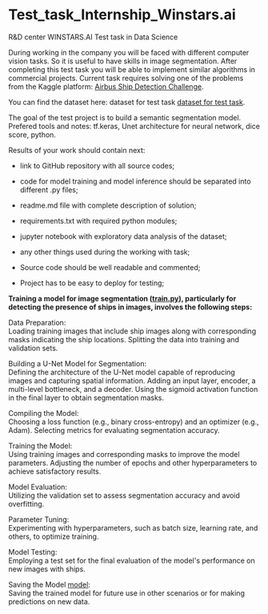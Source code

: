 # Test_task_Internship_Winstars.ai

R&D center WINSTARS.AI
Test task in Data Science  

During working in the company you will be faced with different computer vision tasks. So it is useful to have skills in image segmentation. After completing this test task you will be able to implement similar algorithms in commercial projects. 
Current task requires solving one of the problems from the Kaggle platform: [Airbus Ship Detection Challenge](https://www.kaggle.com/c/airbus-ship-detection/overview).

You can find the dataset here: dataset for test task [dataset for test task](https://www.kaggle.com/c/airbus-ship-detection/data).

The goal of the test project is to build a semantic segmentation model. Prefered tools and notes: tf.keras, Unet architecture for neural network, dice score, python. 

Results of your work should contain next:
*	link to GitHub repository with all source codes;
*	code for model training and model inference should be separated into different .py files;
*	readme.md file with complete description of solution;
*	requirements.txt with required python modules;
*	jupyter notebook with exploratory data analysis of the dataset;
*	any other things used during the working with task;
  
*	Source code should be well readable and commented;
*	Project has to be easy to deploy for testing;


**Training a model for image segmentation ([train.py](train.py)), particularly for detecting the presence of ships in images, involves the following steps:**
  
Data Preparation:  
Loading training images that include ship images along with corresponding masks indicating the ship locations.
Splitting the data into training and validation sets.
  
Building a U-Net Model for Segmentation:  
Defining the architecture of the U-Net model capable of reproducing images and capturing spatial information.
Adding an input layer, encoder, a multi-level bottleneck, and a decoder.
Using the sigmoid activation function in the final layer to obtain segmentation masks.
  
Compiling the Model:  
Choosing a loss function (e.g., binary cross-entropy) and an optimizer (e.g., Adam).
Selecting metrics for evaluating segmentation accuracy.

Training the Model:  
Using training images and corresponding masks to improve the model parameters.
Adjusting the number of epochs and other hyperparameters to achieve satisfactory results.

Model Evaluation:  
Utilizing the validation set to assess segmentation accuracy and avoid overfitting.

Parameter Tuning:  
Experimenting with hyperparameters, such as batch size, learning rate, and others, to optimize training.
  
Model Testing:  
Employing a test set for the final evaluation of the model's performance on new images with ships.

Saving the Model [model](model):  
Saving the trained model for future use in other scenarios or for making predictions on new data.

